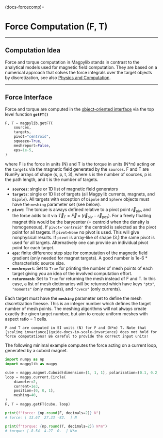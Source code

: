 (docs-forcecomp)=
# Force Computation (F, T)

-------------------------------------
## Computation Idea

Force and torque computation in Magpylib stands in contrast to the analytical models used for magnetic field computation. They are based on a numerical approach that solves the force integrals over the target objects by discretization, see also [Physics and Computation](guide-physics-force-computation).

-------------------------------------
## Force Interface

Force and torque are computed in the [object-oriented interface](docs-fieldcomp-oo) via the top level function **`getFT()`**

```python
F, T = magpylib.getFT(
    sources,
    targets,
    pivot="centroid",
    squeeze=True,
    meshreport=False,
    eps=1e-5,
)
```

where F is the force in units (N) and T is the torque in units (N*m) acting on the `targets` via the magnetic field generated by the `sources`. F and T are NumPy arrays of shape (s, p, t, 3), where s is the number of sources, p is the path length, and t is the number of targets.

- **`sources`**: single or 1D list of magnetic field generators
- **`targets`**: single or 1D list of targets (all Magpylib currents, magnets, and `Dipole`). All targets with exception of `Dipole` and `Sphere` objects must have the `meshing` parameter set (see below).
- **`pivot`**: The torque is always defined relative to a pivot point $\vec{r}_\text{piv}$, and the force adds to it via $\vec{T}_F = \vec{F} \times (\vec{r}_\text{piv} - \vec{r}_\text{pos})$. For a freely floating magnet this would be the barycenter (= centroid when the density is homogeneous). If `pivot='centroid'` the centroid is selected as the pivot point for all targets. If `pivot=None` no pivot is used. This will give nonphysical results. If `pivot` is array-like of shape (3,) the same pivot is used for all targets. Alternatively one can provide an individual pivot point for each target.
- **`eps`**: finite difference step size for computation of the magnetic field gradient (only needed for magnet targets). A good number is 1e-6 * characteristic source size.
- **`meshreport`**: Set to `True` for printing the number of mesh points of each target giving you an idea of the involved computation effort.
- **`returnmesh`**: Set to `True` for returning the mesh instead of F and T. In this case, a list of mesh dictionaries will be returned which have keys `"pts"`, `"moments"` (only magnets), and `"cvecs"` (only currents).

Each target must have the **`meshing`** parameter set to define the mesh discretization finesse. This is an integer number which defines the target number of mesh points. The meshing algorithms will not always create exactly the given target number, but aim to create uniform meshes with aspect ratio = 1 cells.

```{warning}
F and T are computed in SI units (N) for F and (N*m) T. Note that [scaling invariance](guide-docs-io-scale-invariance) does not hold for force computations! Be careful to provide the correct input units!
```

The following minimal example computes the force acting on a current loop, generated by a cuboid magnet.

```python
import numpy as np
import magpylib as magpy

cube = magpy.magnet.Cuboid(dimension=(1, 1, 1), polarization=(0.1, 0.2, 0.3))
loop = magpy.current.Circle(
    diameter=2,
    current=1e3,
    position=(0, 0, 1),
    meshing=40,
)
F, T = magpy.getFT(cube, loop)

print(f"force: {np.round(F, decimals=2)} N")
# force: [ 13.67  27.33 -82.  ] N

print(f"torque: {np.round(T, decimals=2)} N*m")
# torque: [-8.54  4.27  0.  ] N*m
```

